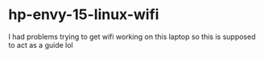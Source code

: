 # hp-envy-15-linux-wifi
I had problems trying to get wifi working on this laptop so this is supposed to act as a guide lol
